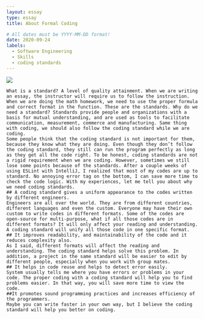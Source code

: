 ```yaml
---
layout: essay
type: essay
title: About Formal Coding

# All dates must be YYYY-MM-DD format!
date: 2020-09-24
labels:
  - Software Engineering
  - Skills
  - coding standards
---
```


<img class="ui image" src="{{ site.baseurl }}/images/coding.png">

    What is a standard? A level of quality attainment. When we are writing an essay, the instructor will require us to follow the instruction. When we are doing the math homework, we need to use the proper formula and correct format in the function. These are the standards. Why do we need a standard? Standards provide people and organizations with a basis for mutual understanding, and are used as tools to facilitate communication, measurement, commerce and manufacturing. Same thing with coding, we should also follow the coding standard while we are coding. 
    Some people think that the coding standard is not important for them, because they know what they are doing. Even though they don’t follow the coding standard, they still can run the program perfectly as long as they get all the code right. To be honest, coding standards are not a rigid requirement when we are coding. However, sometimes we still lose some points because of the standards. After a couple weeks of using ESLint with IntelliJ, I realized that most of my codes are up to standard. No annoying error tag on the bottom, I can save more time to check the code logic. With my experiences, let me tell you about why we need coding standards.
    ## A coding standard gives a uniform appearance to the codes written by different engineers.
    Engineers are all over the world. They are from different countries, different languages and even the custom. Everyone may have their own custom to write codes in different formats. Some of the codes are open-source for multi-purpose, what if all those codes are in different formats? It will only affect your reading and understanding. A coding standard will unify all those code in one specific format. 
    ## It improves readability, and maintainability of the code and it reduces complexity also.
    As I said, different formats will affect the reading and understanding. The coding standard helps solve this problem. In addition, a project in the same standard will be easier to edit by different people, especially when you work with group mates.
    ## It helps in code reuse and helps to detect error easily.
    System usually tells me where you have errors or problems in your code. The proper coding with a coding standard will help you to find problems easier. In that way, you will save more time to view the code.
    ##It promotes sound programming practices and increases efficiency of the programmers.
    Maybe you can write faster in your own way, but I believe the coding standard will help you better on coding.

